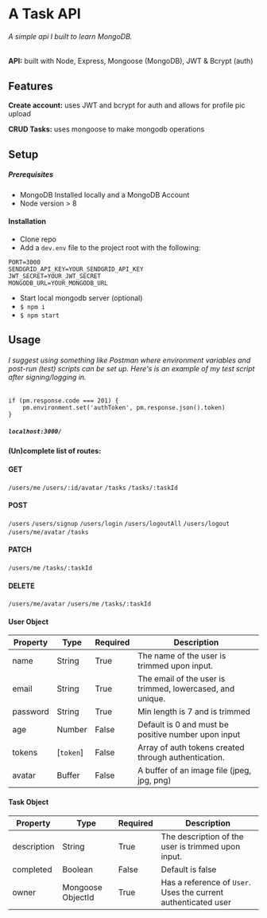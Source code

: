 # A Task API
###### A simple api I built to learn MongoDB.
**API:** built with Node, Express, Mongoose (MongoDB), JWT & Bcrypt (auth)

## Features
**Create account:** uses JWT and bcrypt for auth and allows for profile pic upload
 
**CRUD Tasks:** uses mongoose to make mongodb operations

## Setup
##### Prerequisites
* MongoDB Installed locally and a MongoDB Account
* Node version > 8

 
#### Installation
* Clone repo
* Add a `dev.env` file to the project root with the following:
```
PORT=3000
SENDGRID_API_KEY=YOUR_SENDGRID_API_KEY
JWT_SECRET=YOUR_JWT_SECRET
MONGODB_URL=YOUR_MONGODB_URL
```
* Start local mongodb server (optional)
* `$ npm i`
* `$ npm start`

## Usage
###### I suggest using something like Postman where environment variables and post-run (test) scripts can be set up. Here's is an example of my test script after signing/logging in.

```
if (pm.response.code === 201) {
    pm.environment.set('authToken', pm.response.json().token)
}
```

##### `localhost:3000/`

 
#### (Un)complete list of routes:

#### GET
`/users/me`
`/users/:id/avatar`
`/tasks`
`/tasks/:taskId`
#### POST
`/users`
`/users/signup`
`/users/login`
`/users/logoutAll`
`/users/logout`
`/users/me/avatar`
`/tasks`
#### PATCH
`/users/me`
`/tasks/:taskId`

#### DELETE
`/users/me/avatar`
`/users/me`
`/tasks/:taskId`

#### User Object

Property | Type | Required | Description
-------- | ---- | -------- |  ------------
name    | String | True | The name of the user is trimmed upon input.
email | String | True | The email of the user is trimmed, lowercased, and unique.
password| String | True | Min length is 7 and is trimmed
age | Number | False | Default is 0 and must be positive number upon input
tokens | [`token`] | False | Array of auth tokens created through authentication.
avatar | Buffer | False | A buffer of an image file (jpeg, jpg, png)

#### Task Object

Property | Type | Required | Description
-------- | ---- | -------- |  ------------
description    | String | True | The description of the user is trimmed upon input.
completed | Boolean | False | Default is false
owner| Mongoose ObjectId | True | Has a reference of `User`. Uses the current authenticated user
